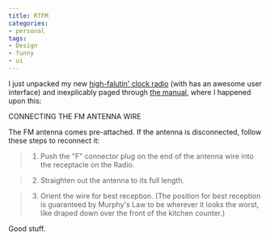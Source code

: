 ```yaml
---
title: RTFM
categories:
- personal
tags:
- Design
- funny
- ui
---
```


I just unpacked my new [high-falutin' clock radio][1] (with has an awesome user interface) and inexplicably paged through [the manual][2], where I happened upon this:  


   [1]: http://www.amazon.com/gp/product/B0002T74QC?ie=UTF8&tag=phobia-20&linkCode=as2&camp=1789&creative=9325&creativeASIN=B0002T74QC
   [2]: http://www.bostonacoustics.com/manuals/RecepterMan.pdf

> 
CONNECTING THE FM ANTENNA WIRE  

The FM antenna comes pre-attached. If the antenna is disconnected, follow these steps to reconnect it:
> 
> 

>   1. Push the "F" connector plug on the end of the antenna wire into the receptacle on the Radio.
> 

>   2. Straighten out the antenna to its full length.
> 

>   3. Orient the wire for best reception. (The position for best reception is guaranteed by Murphy's Law to be wherever it looks the worst, like draped down over the front of the kitchen counter.)
> 




Good stuff.

